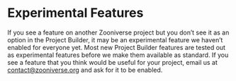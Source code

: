 # Experimental Features

If you see a feature on another Zooniverse project but you don’t see it as an option in the Project Builder, it may be an experimental feature we haven’t enabled for everyone yet. Most new Project Builder features are tested out as experimental features before we make them available as standard. If you see a feature that you think would be useful for your project, email us at [contact@zooniverse.org](mailto:contact@zooniverse.org) and ask for it to be enabled.

